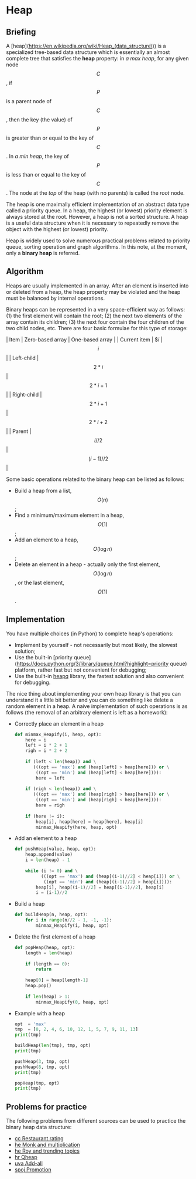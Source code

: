 # Heap
## Briefing
A [heap](https://en.wikipedia.org/wiki/Heap_(data_structure\)) is a specialized tree-based data structure which is essentially an almost complete tree that satisfies the **heap** property: in _a max heap_, for any given node $$C$$, if $$P$$ is a parent node of $$C$$, then the key (the value) of $$P$$ is greater than or equal to the key of $$C$$. In _a min heap_, the key of $$P$$ is less than or equal to the key of $$C$$. The node at the _top_ of the heap (with no parents) is called the _root_ node.

The heap is one maximally efficient implementation of an abstract data type called a priority queue. In a heap, the highest (or lowest) priority element is always stored at the root. However, a heap is not a sorted structure. A heap is a useful data structure when it is necessary to repeatedly remove the object with the highest (or lowest) priority.

Heap is widely used to solve numerous practical problems related to priority queue, sorting operation and graph algorithms. In this note, at the moment, only a **binary heap** is referred. 


## Algorithm
Heaps are usually implemented in an array. After an element is inserted into or deleted from a heap, the heap property may be violated and the heap must be balanced by internal operations.

Binary heaps can be represented in a very space-efficient way as follows: (1) the first element will contain the root; (2) the next two elements of the array contain its children;  (3) the next four contain the four children of the two child nodes, etc. There are four basic formulae for this type of storage:

|  Item          |  Zero-based array  |  One-based array |
|  Current item  |  $$i$              |  $$i$$           |
|  Left-child    |  $$2*i$$           |  $$2*i+1$$       |
|  Right-child   |  $$2*i+1$$         |  $$2*i+2$$       |
|  Parent        |  $$i//2$$          |  $$(i-1)//2$$    | 


Some basic operations related to the binary heap can be listed as follows:
- Build a heap from a list, $$O(n)$$;
- Find a minimum/maximum element in a heap, $$O(1)$$; 
- Add an element to a heap, $$O(\log n)$$;
- Delete an element in a heap - actually only the first element, $$O(\log n)$$, or the last element, $$O(1)$$.


## Implementation
You have multiple choices (in Python) to complete heap's operations:
- Implement by yourself - not necessarily but most likely, the slowest solution;
- Use the built-in [priority queue](https://docs.python.org/3/library/queue.html?highlight=priority queue) platform, rather fast but not convenient for debugging; 
- Use the built-in [heapq](https://docs.python.org/3.7/library/heapq.html) library, the fastest solution and also convenient for debugging.

The nice thing about implementing your own heap library is that you can understand it a little bit better and you can do something like delete a random element in a heap. A naive implementation of such operations is as follows (the removal of an arbitrary element is left as a homework):
- Correctly place an element in a heap 
  ```python
  def minmax_Heapify(i, heap, opt):
      here = i
      left = i * 2 + 1
      righ = i * 2 + 2
      
      if (left < len(heap)) and \
         (((opt == 'max') and (heap[left] > heap[here])) or \
          ((opt == 'min') and (heap[left] < heap[here]))):
          here = left
      
      if (righ < len(heap)) and \
         (((opt == 'max') and (heap[righ] > heap[here])) or \
          ((opt == 'min') and (heap[righ] < heap[here]))):
          here = righ
          
      if (here != i):
          heap[i], heap[here] = heap[here], heap[i]
          minmax_Heapify(here, heap, opt)
  ```
- Add an element to a heap 
  ```python
  def pushHeap(value, heap, opt):
      heap.append(value)
      i = len(heap) - 1
      
      while (i != 0) and \
            (((opt == 'max') and (heap[(i-1)//2] < heap[i])) or \
             ((opt == 'min') and (heap[(i-1)//2] > heap[i]))):
          heap[i], heap[(i-1)//2] = heap[(i-1)//2], heap[i]
          i = (i-1)//2
  ```
- Build a heap
  ```python
  def buildHeap(n, heap, opt):
      for i in range(n//2 - 1, -1, -1):
          minmax_Heapify(i, heap, opt)
  ```
- Delete the first element of a heap 
  ```python
  def popHeap(heap, opt):
      length = len(heap)
      
      if (length == 0):
          return
          
      heap[0] = heap[length-1]    
      heap.pop()
      
      if len(heap) > 1:
          minmax_Heapify(0, heap, opt)
  ```
- Example with a heap
  ```python
  opt  = 'max'
  tmp  = [0, 2, 4, 6, 10, 12, 1, 5, 7, 9, 11, 13]
  print(tmp)
  
  buildHeap(len(tmp), tmp, opt)
  print(tmp)
  
  pushHeap(3, tmp, opt)
  pushHeap(8, tmp, opt)
  print(tmp)
  
  popHeap(tmp, opt) 
  print(tmp)
  ```


## Problems for practice
The following problems from different sources can be used to practice the binary heap data structure:
- [cc Restaurant rating](https://www.codechef.com/problems/RRATING)
- [he Monk and multiplication](https://www.hackerearth.com/practice/data-structures/trees/heapspriority-queues/practice-problems/algorithm/monk-and-multiplication/)
- [he Roy and trending topics](https://www.hackerearth.com/practice/data-structures/trees/heapspriority-queues/practice-problems/algorithm/roy-and-trending-topics-1/)
- [hr Qheap](https://www.hackerrank.com/challenges/qheap1/problem)
- [uva Add-all](https://uva.onlinejudge.org/index.php?option=onlinejudge&page=show_problem&problem=1895)
- [spoj Promotion](https://www.spoj.com/problems/PRO/)

